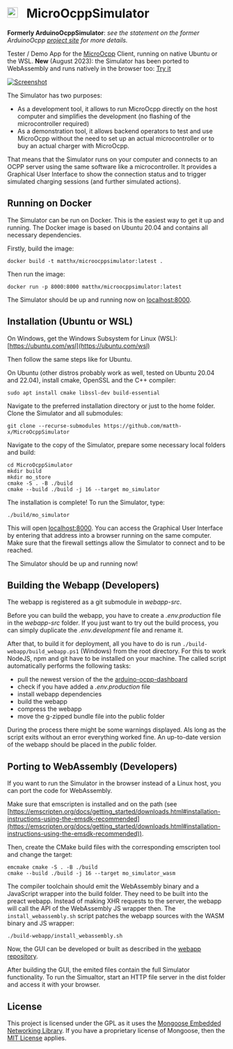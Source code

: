# <img src="https://user-images.githubusercontent.com/63792403/133922028-fefc8abb-fde9-460b-826f-09a458502d17.png" alt="Icon" height="24"> &nbsp; MicroOcppSimulator

**Formerly ArduinoOcppSimulator**: *see the statement on the former ArduinoOcpp [project site](https://github.com/matth-x/MicroOcpp) for more details.*

Tester / Demo App for the [MicroOcpp](https://github.com/matth-x/MicroOcpp) Client, running on native Ubuntu or the WSL. **New** (August 2023): the Simulator has been ported to WebAssembly and runs natively in the browser too: [Try it](https://demo.micro-ocpp.com/)

[![Screenshot](https://github.com/agruenb/arduino-ocpp-dashboard/blob/master/docs/img/status_page.png)](https://demo.micro-ocpp.com/)

The Simulator has two purposes:
- As a development tool, it allows to run MicroOcpp directly on the host computer and simplifies the development (no flashing of the microcontroller required)
- As a demonstration tool, it allows backend operators to test and use MicroOcpp without the need to set up an actual microcontroller or to buy an actual charger with MicroOcpp.

That means that the Simulator runs on your computer and connects to an OCPP server using the same software like a
microcontroller. It provides a Graphical User Interface to show the connection status and to trigger simulated charging
sessions (and further simulated actions).

## Running on Docker

The Simulator can be run on Docker. This is the easiest way to get it up and running. The Docker image is based on
Ubuntu 20.04 and contains all necessary dependencies.

Firstly, build the image:

```shell
docker build -t matthx/microocppsimulator:latest .
```

Then run the image:

```shell
docker run -p 8000:8000 matthx/microocppsimulator:latest
```

The Simulator should be up and running now on [localhost:8000](http://localhost:8000).

## Installation (Ubuntu or WSL)

On Windows, get the Windows Subsystem for Linux (WSL): [https://ubuntu.com/wsl](https://ubuntu.com/wsl)

Then follow the same steps like for Ubuntu.

On Ubuntu (other distros probably work as well, tested on Ubuntu 20.04 and 22.04), install cmake, OpenSSL and the C++
compiler:

```shell
sudo apt install cmake libssl-dev build-essential
```

Navigate to the preferred installation directory or just to the home folder. Clone the Simulator and all submodules:

```shell
git clone --recurse-submodules https://github.com/matth-x/MicroOcppSimulator
```

Navigate to the copy of the Simulator, prepare some necessary local folders and build:

```shell
cd MicroOcppSimulator
mkdir build
mkdir mo_store
cmake -S . -B ./build
cmake --build ./build -j 16 --target mo_simulator
```

The installation is complete! To run the Simulator, type:

```shell
./build/mo_simulator
```

This will open [localhost:8000](http://localhost:8000). You can access the Graphical User Interface by entering that
address into a browser running on the same computer. Make sure that the firewall settings allow the Simulator to connect
and to be reached.

The Simulator should be up and running now!

## Building the Webapp (Developers)

The webapp is registered as a git submodule in *webapp-src*.

Before you can build the webapp, you have to create a *.env.production* file in the *webapp-src* folder. If you just
want to try out the build process, you can simply duplicate the *.env.development* file and rename it.

After that, to build it for deployment, all you have to do is run `./build-webapp/build_webapp.ps1` (Windows) from the
root directory.
For this to work NodeJS, npm and git have to be installed on your machine. The called script automatically performs the
following tasks:

- pull the newest version of the the [arduino-ocpp-dashboard](https://github.com/agruenb/arduino-ocpp-dashboard)
- check if you have added a *.env.production* file
- install webapp dependencies
- build the webapp
- compress the webapp
- move the g-zipped bundle file into the public folder

During the process there might be some warnings displayed. Als long as the script exits without an error everything worked fine. An up-to-date version of the webapp should be placed in the *public* folder.

## Porting to WebAssembly (Developers)

If you want to run the Simulator in the browser instead of a Linux host, you can port the code for WebAssembly.

Make sure that emscripten is installed and on the path (see [https://emscripten.org/docs/getting_started/downloads.html#installation-instructions-using-the-emsdk-recommended](https://emscripten.org/docs/getting_started/downloads.html#installation-instructions-using-the-emsdk-recommended)).

Then, create the CMake build files with the corresponding emscripten tool and change the target:

```shell
emcmake cmake -S . -B ./build
cmake --build ./build -j 16 --target mo_simulator_wasm
```

The compiler toolchain should emit the WebAssembly binary and a JavaScript wrapper into the build folder. They need to be built into the preact webapp. Instead of making XHR requests to the server, the webapp will call the API of the WebAssembly JS wrapper then. The `install_webassembly.sh` script patches the webapp sources with the WASM binary and JS wrapper:

```shell
./build-webapp/install_webassembly.sh
```

Now, the GUI can be developed or built as described in the [webapp repository](https://github.com/agruenb/arduino-ocpp-dashboard).

After building the GUI, the emited files contain the full Simulator functionality. To run the Simualtor, start an HTTP file server in the dist folder and access it with your browser.

## License

This project is licensed under the GPL as it uses the [Mongoose Embedded Networking Library](https://github.com/cesanta/mongoose). If you have a proprietary license of Mongoose, then the [MIT License](https://github.com/matth-x/MicroOcpp/blob/master/LICENSE) applies.
